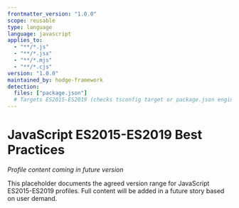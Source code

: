 ```yaml
---
frontmatter_version: "1.0.0"
scope: reusable
type: language
language: javascript
applies_to:
  - "**/*.js"
  - "**/*.jsx"
  - "**/*.mjs"
  - "**/*.cjs"
version: "1.0.0"
maintained_by: hodge-framework
detection:
  files: ["package.json"]
  # Targets ES2015-ES2019 (checks tsconfig target or package.json engines)
---
```


# JavaScript ES2015-ES2019 Best Practices

*Profile content coming in future version*

This placeholder documents the agreed version range for JavaScript ES2015-ES2019 profiles.
Full content will be added in a future story based on user demand.
